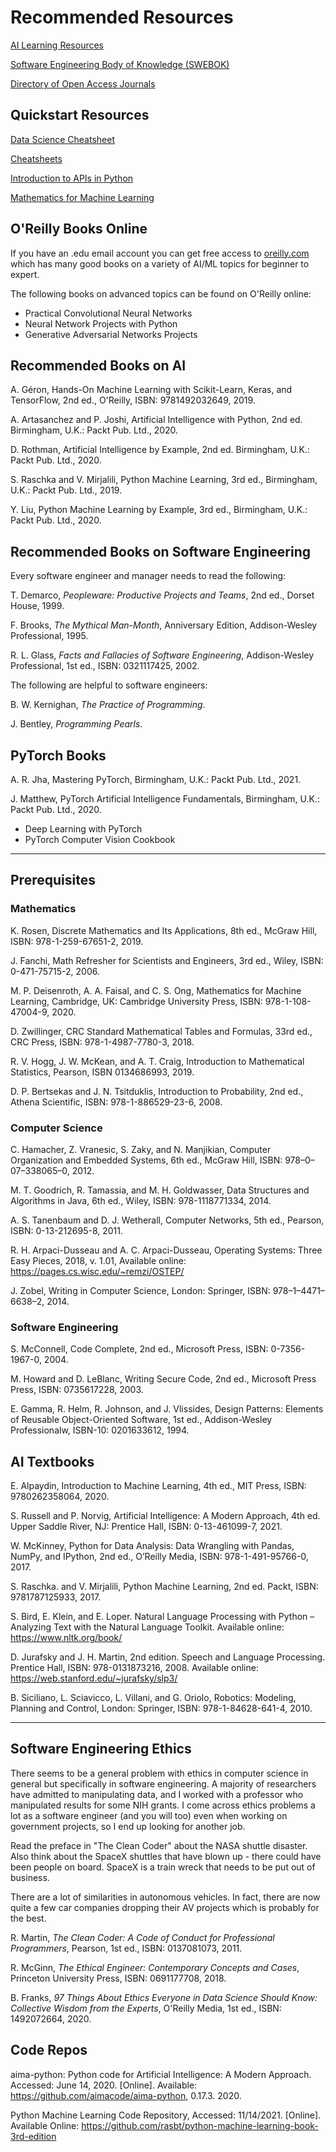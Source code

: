 # Recommended Resources

[AI Learning Resources](https://hashnode.codecypher.ai/ai-learning-resources-4b61d8510bcf)

[Software Engineering Body of Knowledge (SWEBOK)](https://www.computer.org/education/bodies-of-knowledge/software-engineering)

[Directory of Open Access Journals](https://doaj.org)



## Quickstart Resources

[Data Science Cheatsheet](https://github.com/aaronwangy/Data-Science-Cheatsheet)

[Cheatsheets](https://github.com/Neklaustares-tPtwP/Resources/tree/main/Cheat%20Sheets)

[Introduction to APIs in Python](https://towardsdatascience.com/quick-fire-guide-to-apis-in-python-891dd98c8877?source=rss----7f60cf5620c9---4)


[Mathematics for Machine Learning](https://mml-book.github.io/)


## O'Reilly Books Online

If you have an .edu email account you can get free access to [oreilly.com](https://www.oreilly.com/) which has many good books on a variety of AI/ML topics for beginner to expert. 

The following books on advanced topics can be found on O'Reilly online:

- Practical Convolutional Neural Networks
- Neural Network Projects with Python
- Generative Adversarial Networks Projects


## Recommended Books on AI

A. Géron, Hands-On Machine Learning with Scikit-Learn, Keras, and TensorFlow, 2nd ed., O'Reilly, ISBN: 9781492032649, 2019.

A. Artasanchez and P. Joshi, Artificial Intelligence with Python, 2nd ed. Birmingham, U.K.: Packt Pub. Ltd., 2020.

D. Rothman, Artificial Intelligence by Example, 2nd ed. Birmingham, U.K.: Packt Pub. Ltd., 2020.

S. Raschka and V. Mirjalili, Python Machine Learning, 3rd ed., Birmingham, U.K.: Packt Pub. Ltd., 2019.

Y. Liu, Python Machine Learning by Example, 3rd ed., Birmingham, U.K.: Packt Pub. Ltd., 2020.


## Recommended Books on Software Engineering

Every software engineer and manager needs to read the following:

T. Demarco, _Peopleware: Productive Projects and Teams_, 2nd ed., Dorset House, 1999. 

F. Brooks, _The Mythical Man-Month_, Anniversary Edition, Addison-Wesley Professional, 1995. 

R. L. Glass, _Facts and Fallacies of Software Engineering_, Addison-Wesley Professional, 1st ed., ISBN: 0321117425, 2002.


The following are helpful to software engineers:

B. W. Kernighan, _The Practice of Programming_.

J. Bentley, _Programming Pearls_.


## PyTorch Books

A. R. Jha, Mastering PyTorch, Birmingham, U.K.: Packt Pub. Ltd., 2021.

J. Matthew, PyTorch Artificial Intelligence Fundamentals, Birmingham, U.K.: Packt Pub. Ltd., 2020.

- Deep Learning with PyTorch
- PyTorch Computer Vision Cookbook



----------



## Prerequisites

### Mathematics

K. Rosen, Discrete Mathematics and Its Applications, 8th ed., McGraw Hill, ISBN: 978-1-259-67651-2, 2019. 

J. Fanchi, Math Refresher for Scientists and Engineers, 3rd ed., Wiley, ISBN: 0-471-75715-2, 2006. 

M. P. Deisenroth, A. A. Faisal, and C. S. Ong, Mathematics for Machine Learning, Cambridge, UK: Cambridge University Press, ISBN: 978-1-108-47004-9, 2020.

D. Zwillinger, CRC Standard Mathematical Tables and Formulas, 33rd ed., CRC Press, ISBN: 978-1-4987-7780-3, 2018.

R. V. Hogg, J. W. McKean, and A. T. Craig, Introduction to Mathematical Statistics, Pearson, ISBN 0134686993, 2019.  

D. P. Bertsekas and J. N. Tsitduklis, Introduction to Probability, 2nd ed., Athena Scientific, ISBN: 978-1-886529-23-6, 2008. 

### Computer Science

C. Hamacher, Z. Vranesic, S. Zaky, and N. Manjikian, Computer Organization and Embedded Systems, 6th ed., McGraw Hill, ISBN: 978–0–07–338065–0, 2012. 

M. T. Goodrich, R. Tamassia, and M. H. Goldwasser, Data Structures and Algorithms in Java, 6th ed., Wiley, ​ISBN: 978-1118771334, 2014. 

A. S. Tanenbaum and D. J. Wetherall, Computer Networks, 5th ed., Pearson, ISBN: 0-13-212695-8, 2011. 

R. H. Arpaci-Dusseau and A. C. Arpaci-Dusseau, Operating Systems: Three Easy Pieces, 2018, v. 1.01, Available online: https://pages.cs.wisc.edu/~remzi/OSTEP/

J. Zobel, Writing in Computer Science, London: Springer, ISBN: 978–1–4471–6638–2, 2014.

### Software Engineering

S. McConnell, Code Complete, 2nd ed., Microsoft Press, ISBN: 0-7356-1967-0, 2004. 

M. Howard and D. LeBlanc, Writing Secure Code, 2nd ed., Microsoft Press Press, ISBN: 0735617228, 2003. 

E. Gamma, R. Helm, R. Johnson, and J. Vlissides, Design Patterns: Elements of Reusable Object-Oriented Software, 1st ed., Addison-Wesley Professionalw, ISBN-10: 0201633612, 1994. 



## AI Textbooks

E. Alpaydin, Introduction to Machine Learning, 4th ed., MIT Press, ISBN: 9780262358064, 2020.

S. Russell and P. Norvig, Artificial Intelligence: A Modern Approach, 4th ed. Upper Saddle River, NJ: Prentice Hall, ISBN: 0-13-461099-7, 2021.

W. McKinney, Python for Data Analysis: Data Wrangling with Pandas, NumPy, and IPython, 2nd ed., O’Reilly Media, ISBN: 978-1-491-95766-0, 2017.

S. Raschka. and V. Mirjalili, Python Machine Learning, 2nd ed. Packt, ISBN: 9781787125933, 2017.

S. Bird, E. Klein, and E. Loper. Natural Language Processing with Python – Analyzing Text with the Natural Language Toolkit. Available online: https://www.nltk.org/book/

D. Jurafsky and J. H. Martin, 2nd edition. Speech and Language Processing. Prentice Hall, ISBN: 978-0131873216, 2008. Available online: https://web.stanford.edu/~jurafsky/slp3/


B. Siciliano, L. Sciavicco, L. Villani, and G. Oriolo, Robotics: Modeling, Planning and Control, London: Springer, ISBN: 978-1-84628-641-4, 2010.


----------



## Software Engineering Ethics

There seems to be a general problem with ethics in computer science in general but specifically in software engineering. A majority of researchers have admitted to manipulating data, and I worked with a professor who manipulated results for some NIH grants. I come across ethics problems a lot as a software engineer (and you will too) even when working on government projects, so I end up looking for another job. 

Read the preface in "The Clean Coder" about the NASA shuttle disaster. Also think about the SpaceX shuttles that have blown up - there could have been people on board. SpaceX is a train wreck that needs to be put out of business. 

There are a lot of similarities in autonomous vehicles. In fact, there are now quite a few car companies dropping their AV projects which is probably for the best. 


R. Martin, _The Clean Coder: A Code of Conduct for Professional Programmers_, Pearson, 1st ed., ISBN: 0137081073, 2011.

R. McGinn, _The Ethical Engineer: Contemporary Concepts and Cases_, Princeton University Press, ISBN: 0691177708, 2018. 

B. Franks, _97 Things About Ethics Everyone in Data Science Should Know: Collective Wisdom from the Experts_, O'Reilly Media, 1st ed., ISBN: 1492072664, 2020. 



## Code Repos

aima-python: Python code for Artificial Intelligence: A Modern Approach. Accessed: June 14, 2020. [Online]. Available: https://github.com/aimacode/aima-python, 0.17.3. 2020.

Python Machine Learning Code Repository, Accessed: 11/14/2021. [Online].  Available Online: https://github.com/rasbt/python-machine-learning-book-3rd-edition


